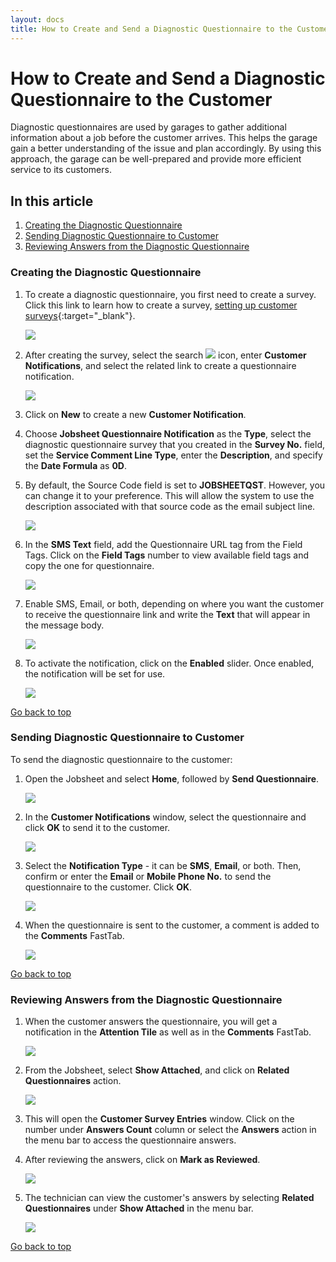 ```yaml
---
layout: docs
title: How to Create and Send a Diagnostic Questionnaire to the Customer
---
```


<a name="top"></a>

# How to Create and Send a Diagnostic Questionnaire to the Customer
Diagnostic questionnaires are used by garages to gather additional information about a job before the customer arrives. This helps the garage gain a better understanding of the issue and plan accordingly. By using this approach, the garage can be well-prepared and provide more efficient service to its customers.

## In this article
1. [Creating the Diagnostic Questionnaire](#creating-the-diagnostic-questionnaire)
2. [Sending Diagnostic Questionnaire to Customer](#sending-diagnostic-questionnaire-to-customer)
3. [Reviewing Answers from the Diagnostic Questionnaire](#reviewing-answers-from-the-diagnostic-questionnaire)

### Creating the Diagnostic Questionnaire
1. To create a diagnostic questionnaire, you first need to create a survey. Click this link to learn how to create a survey, [setting up customer surveys](/docs/garagehive-surveys-setting-up-customer-surveys.html){:target="_blank"}.

   ![](media/garagehive-creating-diagnostic-questionanaires1.png)

2. After creating the survey, select the search ![](media/search_icon.png) icon, enter **Customer Notifications**, and select the related link to create a questionnaire notification.

   ![](media/garagehive-creating-diagnostic-questionanaires4.png)

3. Click on **New** to create a new **Customer Notification**.
4. Choose **Jobsheet Questionnaire Notification** as the **Type**, select the diagnostic questionnaire survey that you created in the **Survey No.** field, set the **Service Comment Line Type**, enter the **Description**, and specify the **Date Formula** as **0D**.
5. By default, the Source Code field is set to **JOBSHEETQST**. However, you can change it to your preference. This will allow the system to use the description associated with that source code as the email subject line.

   ![](media/garagehive-creating-diagnostic-questionanaires8.png)

6. In the **SMS Text** field, add the Questionnaire URL tag from the Field Tags. Click on the **Field Tags** number to view available field tags and copy the one for questionnaire.

   ![](media/garagehive-creating-diagnostic-questionanaires7.png)

7. Enable SMS, Email, or both, depending on where you want the customer to receive the questionnaire link and write the **Text** that will appear in the message body.

   ![](media/garagehive-creating-diagnostic-questionanaires5.png)

8. To activate the notification, click on the **Enabled** slider. Once enabled, the notification will be set for use.

   ![](media/garagehive-creating-diagnostic-questionanaires6.png)
   

[Go back to top](#top)

### Sending Diagnostic Questionnaire to Customer
To send the diagnostic questionnaire to the customer:
1. Open the Jobsheet and select **Home**, followed by **Send Questionnaire**.

   ![](media/garagehive-send-diagnostic-questionanaires1.png)

2. In the **Customer Notifications** window, select the questionnaire and click **OK** to send it to the customer.

   ![](media/garagehive-send-diagnostic-questionanaires2.png)

3. Select the **Notification Type** - it can be **SMS**, **Email**, or both. Then, confirm or enter the **Email** or **Mobile Phone No.** to send the questionnaire to the customer. Click **OK**.

   ![](media/garagehive-send-diagnostic-questionanaires4.png)

4. When the questionnaire is sent to the customer, a comment is added to the **Comments** FastTab.

   ![](media/garagehive-send-diagnostic-questionanaires3.png)


[Go back to top](#top)

### Reviewing Answers from the Diagnostic Questionnaire
1. When the customer answers the questionnaire, you will get a notification in the **Attention Tile** as well as in the **Comments** FastTab.

   ![](media/garagehive-reviewing-diagnostic-questionanaires1.png)

2. From the Jobsheet, select **Show Attached**, and click on **Related Questionnaires** action.

   ![](media/garagehive-reviewing-diagnostic-questionanaires2.png)

3. This will open the **Customer Survey Entries** window. Click on the number under **Answers Count** column or select the **Answers** action in the menu bar to access the questionnaire answers.
4. After reviewing the answers, click on **Mark as Reviewed**.

   ![](media/garagehive-reviewing-diagnostic-questionanaires3.png)

5. The technician can view the customer's answers by selecting **Related Questionnaires** under **Show Attached** in the menu bar.

   ![](media/garagehive-reviewing-diagnostic-questionanaires4.png)


[Go back to top](#top)